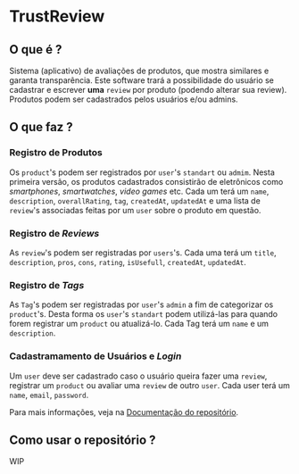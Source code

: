 # TrustReview

## O que é ?

Sistema (aplicativo) de avaliações de produtos, que mostra similares e garanta transparência. Este software trará a possibilidade do usuário se cadastrar e escrever **uma** `review` por produto (podendo alterar sua review). Produtos podem ser cadastrados pelos usuários e/ou admins.

## O que faz ?

### Registro de Produtos

Os `product`'s podem ser registrados por `user`'s `standart` ou `admim`. Nesta primeira versão, os produtos cadastrados consistirão de eletrônicos como *smartphones*, *smartwatches*, *video games* etc. Cada um terá um `name`, `description`, `overallRating`, `tag`, `createdAt`, `updatedAt` e uma lista de `review`'s associadas feitas por um `user` sobre o produto em questão.

### Registro de *Reviews*

As `review`'s podem ser registradas por `users`'s. Cada uma terá um `title`, `description`, `pros`, `cons`, `rating`, `isUsefull`, `createdAt`, `updatedAt`.

### Registro de *Tags*

As `Tag`'s podem ser registradas por `user`'s `admin` a fim de categorizar os `product`'s. Desta forma os `user`'s `standart` podem utilizá-las para quando forem registrar um `product` ou atualizá-lo. Cada Tag terá um `name` e um `description`.

### Cadastramamento de Usuários e *Login*

Um `user` deve ser cadastrado caso o usuário queira fazer uma `review`, registrar um `product` ou avaliar uma `review` de outro `user`. Cada user terá um `name`, `email`, `password`.

Para mais informações, veja na [Documentação do repositório](https://github.com/marceloareas/TrustReview/wiki).

## Como usar o repositório ?

WIP